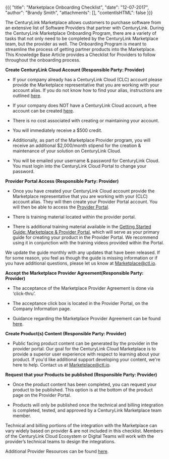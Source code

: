 {{{
"title": "Marketplace Onboarding Checklist",
"date": "12-07-2017",
"author": "Brandy Smith",
"attachments": [],
"contentIsHTML": false
}}}

The CenturyLink Marketplace allows customers to purchase software from an extensive list of Software Providers that partner with CenturyLink. During the CenturyLink Marketplace Onboarding Program, there are a variety of tasks that not only need to be completed by the CenturyLink Marketplace team, but the provider as well. The Onboarding Program is meant to streamline the process of getting partner products into the Marketplace. This Knowledge Base Article provides a Checklist for Providers to follow throughout the onboarding process.

**Create CenturyLink Cloud Account (Responsible Party: Provider)**

* If your company already has a CenturyLink Cloud (CLC) account please provide the Marketplace representative that you are working with your account alias. If you do not know how to find your alias, instructions are outlined [here](../../Support/determine-control-portal-alias.md).

* If your company does NOT have a CenturyLink Cloud account, a free account can be created [here](https://www.ctl.io/free-trial/).

* There is no cost associated with creating or maintaining your account.

* You will immediately receive a $500 credit.

* Additionally, as part of the Marketplace Provider program, you will receive an additional $2,000/month stipend for the creation & maintenance of your solution on CenturyLink Cloud.

* You will be emailed your username & password for CenturyLink Cloud. You must login into the CenturyLink Cloud Portal to change your password.

**Provider Portal Access (Responsible Party: Provider)**

* Once you have created your CenturyLink Cloud account provide the Marketplace representative that you are working with your (CLC) account alias. They will then create your Provider Portal account. You will then be able to access the [Provider Portal](https://provider-portal.ctl.io).

* There is training material located within the provider portal.

* There is additional training material available in the [Getting Started Guide: Marketplace & Provider Portal](getting-started-guide-marketplace-ecosystem-provider-portal.md), which will serve as your primary guide for creating your product in the Provider Portal. We recommend using it in conjunction with the training videos provided within the Portal.

We update the guide monthly with any updates that have been released. If for some reason, you feel as though the guide is missing information or if you have additional questions, please let us know at [Marketplace@ctl.io](mailto:marketplace@ctl.io).

**Accept the Marketplace Provider Agreement(Responsible Party: Provider)**

* The acceptance of the Marketplace Provider Agreement is done via ‘click-thru’.

* The acceptance click box is located in the Provider Portal, on the Company Information page.

* Guidance regarding the Marketplace Provider Agreement can be found [here](marketplace-provider-agreement-guidance.md).

**Create Product(s) Content (Responsible Party: Provider)**

* Public facing product content can be generated by the provider in the provider portal. Our goal for the CenturyLink Cloud Marketplace is to provide a superior user experience with respect to learning about your product. If you'd like additional support developing your content, we're here to help. Contact us at [Marketplace@ctl.io](mailto:marketplace@ctl.io).

**Request that your Products be published (Responsible Party: Provider)**

* Once the product content has been completed, you can request your product to be published. This option is at the bottom of the product page on the Provider Portal.

* Products will only be published once the technical and billing integration is completed, tested, and approved by a CenturyLink Marketplace team member.

Technical and billing portions of the integration with the Marketplace can vary widely based on provider & are not included in this checklist. Members of the CenturyLink Cloud Ecosystem or Digital Teams will work with the provider’s technical teams to design the integrations.

Additional Provider Resources can be found [here](#1).
